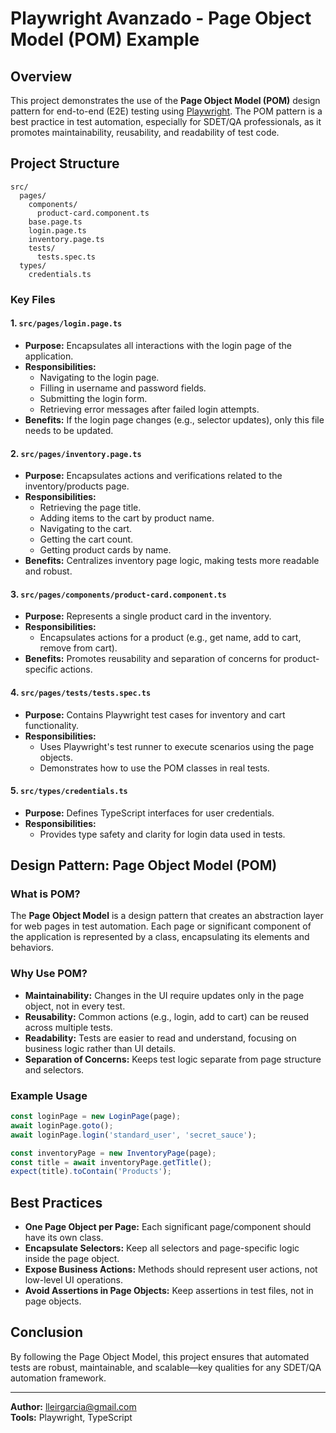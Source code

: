 # Playwright Avanzado - Page Object Model (POM) Example

## Overview

This project demonstrates the use of the **Page Object Model (POM)** design pattern for end-to-end (E2E) testing using [Playwright](https://playwright.dev/). The POM pattern is a best practice in test automation, especially for SDET/QA professionals, as it promotes maintainability, reusability, and readability of test code.

## Project Structure

```
src/
  pages/
    components/
      product-card.component.ts
    base.page.ts
    login.page.ts
    inventory.page.ts
    tests/
      tests.spec.ts
  types/
    credentials.ts
```

### Key Files

#### 1. `src/pages/login.page.ts`

- **Purpose:** Encapsulates all interactions with the login page of the application.
- **Responsibilities:**
  - Navigating to the login page.
  - Filling in username and password fields.
  - Submitting the login form.
  - Retrieving error messages after failed login attempts.
- **Benefits:** If the login page changes (e.g., selector updates), only this file needs to be updated.

#### 2. `src/pages/inventory.page.ts`

- **Purpose:** Encapsulates actions and verifications related to the inventory/products page.
- **Responsibilities:**
  - Retrieving the page title.
  - Adding items to the cart by product name.
  - Navigating to the cart.
  - Getting the cart count.
  - Getting product cards by name.
- **Benefits:** Centralizes inventory page logic, making tests more readable and robust.

#### 3. `src/pages/components/product-card.component.ts`

- **Purpose:** Represents a single product card in the inventory.
- **Responsibilities:**
  - Encapsulates actions for a product (e.g., get name, add to cart, remove from cart).
- **Benefits:** Promotes reusability and separation of concerns for product-specific actions.

#### 4. `src/pages/tests/tests.spec.ts`

- **Purpose:** Contains Playwright test cases for inventory and cart functionality.
- **Responsibilities:**
  - Uses Playwright's test runner to execute scenarios using the page objects.
  - Demonstrates how to use the POM classes in real tests.

#### 5. `src/types/credentials.ts`

- **Purpose:** Defines TypeScript interfaces for user credentials.
- **Responsibilities:**
  - Provides type safety and clarity for login data used in tests.

## Design Pattern: Page Object Model (POM)

### What is POM?

The **Page Object Model** is a design pattern that creates an abstraction layer for web pages in test automation. Each page or significant component of the application is represented by a class, encapsulating its elements and behaviors.

### Why Use POM?

- **Maintainability:** Changes in the UI require updates only in the page object, not in every test.
- **Reusability:** Common actions (e.g., login, add to cart) can be reused across multiple tests.
- **Readability:** Tests are easier to read and understand, focusing on business logic rather than UI details.
- **Separation of Concerns:** Keeps test logic separate from page structure and selectors.

### Example Usage

```ts
const loginPage = new LoginPage(page);
await loginPage.goto();
await loginPage.login('standard_user', 'secret_sauce');

const inventoryPage = new InventoryPage(page);
const title = await inventoryPage.getTitle();
expect(title).toContain('Products');
```

## Best Practices

- **One Page Object per Page:** Each significant page/component should have its own class.
- **Encapsulate Selectors:** Keep all selectors and page-specific logic inside the page object.
- **Expose Business Actions:** Methods should represent user actions, not low-level UI operations.
- **Avoid Assertions in Page Objects:** Keep assertions in test files, not in page objects.

## Conclusion

By following the Page Object Model, this project ensures that automated tests are robust, maintainable, and scalable—key qualities for any SDET/QA automation framework.

---
**Author:** lleirgarcia@gmail.com  
**Tools:** Playwright, TypeScript